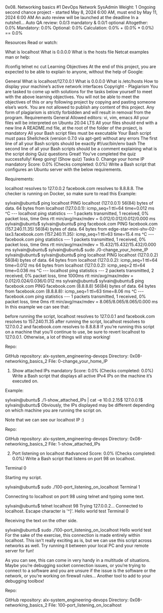 0x08. Networking basics #1
DevOps
Network
SysAdmin
 Weight: 1
 Ongoing second chance project - started May 8, 2024 6:00 AM, must end by May 11, 2024 6:00 AM
 An auto review will be launched at the deadline
In a nutshell…
Auto QA review: 0.0/3 mandatory & 0.0/1 optional
Altogether:  0.0%
Mandatory: 0.0%
Optional: 0.0%
Calculation:  0.0% + (0.0% * 0.0%)  == 0.0%


Resources
Read or watch:

What is localhost
What is 0.0.0.0
What is the hosts file
Netcat examples
man or help:

ifconfig
telnet
nc
cut
Learning Objectives
At the end of this project, you are expected to be able to explain to anyone, without the help of Google:

General
What is localhost/127.0.0.1
What is 0.0.0.0
What is /etc/hosts
How to display your machine’s active network interfaces
Copyright - Plagiarism
You are tasked to come up with solutions for the tasks below yourself to meet with the above learning objectives.
You will not be able to meet the objectives of this or any following project by copying and pasting someone else’s work.
You are not allowed to publish any content of this project.
Any form of plagiarism is strictly forbidden and will result in removal from the program.
Requirements
General
Allowed editors: vi, vim, emacs
All your files will be interpreted on Ubuntu 20.04 LTS
All your files should end with a new line
A README.md file, at the root of the folder of the project, is mandatory
All your Bash script files must be executable
Your Bash script must pass Shellcheck (version 0.7.0 via apt-get) without any errors
The first line of all your Bash scripts should be exactly #!/usr/bin/env bash
The second line of all your Bash scripts should be a comment explaining what is the script doing
Quiz questions
Great! You've completed the quiz successfully! Keep going! (Show quiz)
Tasks
0. Change your home IP
mandatory
Score: 0.0% (Checks completed: 0.0%)
Write a Bash script that configures an Ubuntu server with the below requirements.

Requirements:

localhost resolves to 127.0.0.2
facebook.com resolves to 8.8.8.8.
The checker is running on Docker, so make sure to read this
Example:

sylvain@ubuntu$ ping localhost
PING localhost (127.0.0.1) 56(84) bytes of data.
64 bytes from localhost (127.0.0.1): icmp_seq=1 ttl=64 time=0.012 ms
^C
--- localhost ping statistics ---
1 packets transmitted, 1 received, 0% packet loss, time 0ms
rtt min/avg/max/mdev = 0.012/0.012/0.012/0.000 ms
sylvain@ubuntu$
sylvain@ubuntu$ ping facebook.com
PING facebook.com (157.240.11.35) 56(84) bytes of data.
64 bytes from edge-star-mini-shv-02-lax3.facebook.com (157.240.11.35): icmp_seq=1 ttl=63 time=15.4 ms
^C
--- facebook.com ping statistics ---
1 packets transmitted, 1 received, 0% packet loss, time 0ms
rtt min/avg/max/mdev = 15.432/15.432/15.432/0.000 ms
sylvain@ubuntu$
sylvain@ubuntu$ sudo ./0-change_your_home_IP
sylvain@ubuntu$
sylvain@ubuntu$ ping localhost
PING localhost (127.0.0.2) 56(84) bytes of data.
64 bytes from localhost (127.0.0.2): icmp_seq=1 ttl=64 time=0.012 ms
64 bytes from localhost (127.0.0.2): icmp_seq=2 ttl=64 time=0.036 ms
^C
--- localhost ping statistics ---
2 packets transmitted, 2 received, 0% packet loss, time 1000ms
rtt min/avg/max/mdev = 0.012/0.024/0.036/0.012 ms
sylvain@ubuntu$
sylvain@ubuntu$ ping facebook.com
PING facebook.com (8.8.8.8) 56(84) bytes of data.
64 bytes from facebook.com (8.8.8.8): icmp_seq=1 ttl=63 time=8.06 ms
^C
--- facebook.com ping statistics ---
1 packets transmitted, 1 received, 0% packet loss, time 0ms
rtt min/avg/max/mdev = 8.065/8.065/8.065/0.000 ms
In this example we can see that:

before running the script, localhost resolves to 127.0.0.1 and facebook.com resolves to 157.240.11.35
after running the script, localhost resolves to 127.0.0.2 and facebook.com resolves to 8.8.8.8
If you’re running this script on a machine that you’ll continue to use, be sure to revert localhost to 127.0.0.1. Otherwise, a lot of things will stop working!

Repo:

GitHub repository: alx-system_engineering-devops
Directory: 0x08-networking_basics_2
File: 0-change_your_home_IP
   
1. Show attached IPs
mandatory
Score: 0.0% (Checks completed: 0.0%)
Write a Bash script that displays all active IPv4 IPs on the machine it’s executed on.

Example:

sylvain@ubuntu$ ./1-show_attached_IPs | cat -e
10.0.2.15$
127.0.0.1$
sylvain@ubuntu$
Obviously, the IPs displayed may be different depending on which machine you are running the script on.

Note that we can see our localhost IP :)

Repo:

GitHub repository: alx-system_engineering-devops
Directory: 0x08-networking_basics_2
File: 1-show_attached_IPs
   
2. Port listening on localhost
#advanced
Score: 0.0% (Checks completed: 0.0%)
Write a Bash script that listens on port 98 on localhost.

Terminal 0

Starting my script.

sylvain@ubuntu$ sudo ./100-port_listening_on_localhost
Terminal 1

Connecting to localhost on port 98 using telnet and typing some text.

sylvain@ubuntu$ telnet localhost 98
Trying 127.0.0.2...
Connected to localhost.
Escape character is '^]'.
Hello world
test
Terminal 0

Receiving the text on the other side.

sylvain@ubuntu$ sudo ./100-port_listening_on_localhost
Hello world
test
For the sake of the exercise, this connection is made entirely within localhost. This isn’t really exciting as is, but we can use this script across networks as well. Try running it between your local PC and your remote server for fun!

As you can see, this can come in very handy in a multitude of situations. Maybe you’re debugging socket connection issues, or you’re trying to connect to a software and you are unsure if the issue is the software or the network, or you’re working on firewall rules… Another tool to add to your debugging toolbox!

Repo:

GitHub repository: alx-system_engineering-devops
Directory: 0x08-networking_basics_2
File: 100-port_listening_on_localhost
   
